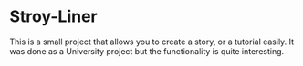 Stroy-Liner
===========

This is a small project that allows you to create a story, or a tutorial easily. It was done as a University project but the functionality is quite interesting. 
